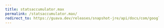 ```yaml
---
title: statsaccumulator.max
permalink: /statsaccumulator.max/
redirect_to: https://guava.dev/releases/snapshot-jre/api/docs/com/google/common/math/StatsAccumulator.html#max--
---
```

